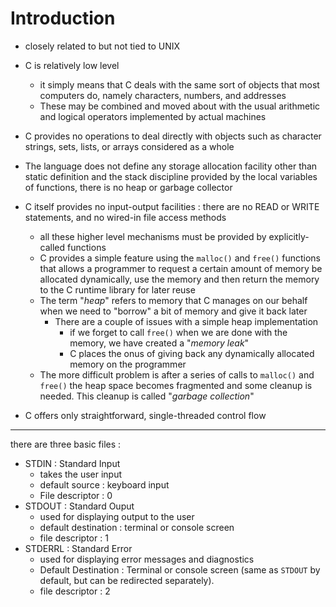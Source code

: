# Introduction
- closely related to but not tied to UNIX
- C is relatively low level
	- it simply means that C deals with the same sort of objects that most computers do, namely characters, numbers, and addresses
	- These may be combined and moved about with the usual arithmetic and logical operators implemented by actual machines
- C provides no operations to deal directly with objects such as character strings, sets, lists, or arrays considered as a whole
- The language does not define any storage allocation facility other than static definition and the stack discipline provided by the local variables of functions, there is no heap or garbage collector
- C itself provides no input-output facilities : there are no READ or WRITE statements, and no wired-in file access methods
	- all these higher level mechanisms must be provided by explicitly-called functions
	- C provides a simple feature using the `malloc()` and `free()` functions that allows a programmer to request a certain amount of memory be allocated dynamically, use the memory and then return the memory to the C runtime library for later reuse
	- The term "*heap*" refers to memory that C manages on our behalf when we need to "borrow" a bit of memory and give it back later
		- There are a couple of issues with a simple heap implementation 
			- if we forget to call `free()` when we are done with the memory, we have created a "*memory leak*"
			- C places the onus of giving back any dynamically allocated memory on the programmer
	- The more difficult problem is after a series of calls to `malloc()` and `free()` the heap space becomes fragmented and some cleanup is needed. This cleanup is called "*garbage collection*"

- C offers only straightforward, single-threaded control flow

---

there are three basic files : 
- STDIN : Standard Input
	- takes the user input
	- default source : keyboard input
	- File descriptor : 0
- STDOUT : Standard Ouput
	- used for displaying output to the user
	- default destination : terminal or console screen
	- file descriptor : 1
- STDERRL : Standard Error
	- used for displaying error messages and diagnostics
	- Default Destination : Terminal or console screen (same as `STDOUT` by default, but can be redirected separately).
	- file descriptor : 2
